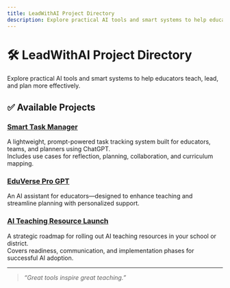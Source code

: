 ```yaml
---
title: LeadWithAI Project Directory
description: Explore practical AI tools and smart systems to help educators teach, lead, and plan more effectively.
---
```


# 🛠️ LeadWithAI Project Directory

Explore practical AI tools and smart systems to help educators teach, lead, and plan more effectively.

## ✅ Available Projects

### [Smart Task Manager](smart-task-manager/)
A lightweight, prompt-powered task tracking system built for educators, teams, and planners using ChatGPT.  
Includes use cases for reflection, planning, collaboration, and curriculum mapping.

### [EduVerse Pro GPT](eduverse-pro-gpt.md)
An AI assistant for educators—designed to enhance teaching and streamline planning with personalized support.

### [AI Teaching Resource Launch](ai-companion-launch-plan.md)
A strategic roadmap for rolling out AI teaching resources in your school or district.  
Covers readiness, communication, and implementation phases for successful AI adoption.

---

> _“Great tools inspire great teaching.”_
